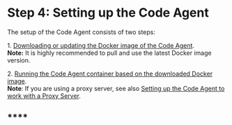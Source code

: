 # Step 4: Setting up the Code Agent

The setup of the Code Agent consists of two steps:

1\.  [Downloading or updating the Docker image of the Code Agent](https://docs.snyk.io/features/snyk-broker/snyk-broker-code-agent/setting-up-the-code-agent-broker-client-deployment/step-4-setting-up-the-code-agent/step-4.1-downloading-or-updating-the-code-agent-docker-image).\
**Note:** It is highly recommended to pull and use the latest Docker image version. &#x20;

2\.  [Running the Code Agent container based on the downloaded Docker image](https://docs.snyk.io/features/snyk-broker/snyk-broker-code-agent/setting-up-the-code-agent-broker-client-deployment/step-5-setting-up-the-broker-client/step-5.1-downloading-or-updating-the-snyk-broker-client-docker-image). \
**Note**: If you are using a proxy server, see also [Setting up the Code Agent to work with a Proxy Server](./#setting-up-the-code-agent-to-work-with-a-proxy-server). &#x20;

## ****

